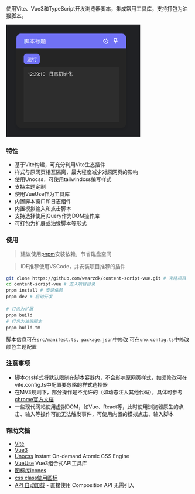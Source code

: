 使用Vite、Vue3和TypeScript开发浏览器脚本，集成常用工具库，支持打包为油猴脚本。

<picture>
<img src="./assets/image.png" alt="示例" />
</picture>

### 特性

- 基于Vite构建，可充分利用Vite生态插件
- 样式与原网页相互隔离，最大程度减少对原网页的影响
- 使用Unocss，可使用tailwindcss编写样式
- 支持主题定制
- 使用VueUse作为工具库
- 内置脚本窗口和日志组件
- 内置模拟输入和点击脚本
- 支持选择使用jQuery作为DOM操作库
- 可打包为扩展或油猴脚本等形式

### 使用

> 建议使用[pnpm](https://pnpm.io/zh/)安装依赖，节省磁盘空间

> IDE推荐使用VSCode，并安装项目推荐的插件

```bash
git clone https://github.com/wearzdk/content-script-vue.git # 克隆项目
cd content-script-vue # 进入项目目录
pnpm install # 安装依赖
pnpm dev # 启动开发

# 打包为扩展
pnpm build
# 打包为油猴脚本
pnpm build-tm
```

脚本信息可在`src/manifest.ts`、`package.json`中修改
可在`uno.config.ts`中修改颜色主题配置

### 注意事项

- 脚本css样式将默认限制在脚本容器内，不会影响原网页样式，如须修改可在vite.config.ts中配置要忽略的样式选择器
- 在MV3规则下，部分操作是不允许的（如动态注入其他代码），具体可参考[chrome官方文档](https://developer.chrome.com/docs/extensions/mv3/intro/mv3-migration/)
- 一些现代网站使用虚拟DOM，如Vue、React等，此时使用浏览器原生的点击、输入等操作可能无法触发事件，可使用内置的模拟点击、输入脚本

### 帮助文档

- [Vite](https://cn.vitejs.dev/)
- [Vue3](https://cn.vuejs.org/)
- [Unocss](https://unocss.dev/) Instant On-demand Atomic CSS Engine
- [VueUse](https://vueuse.org/) Vue3组合式API工具库
- [图标库icones](https://icones.js.org/)
- [css class使用图标](https://github.com/antfu/unocss/tree/main/packages/preset-icons)
- [API 自动加载](https://github.com/antfu/unplugin-auto-import) - 直接使用 Composition API 无需引入
